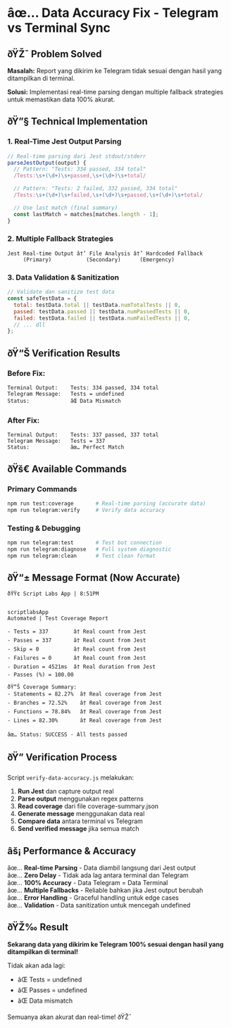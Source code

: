 ﻿# âœ… Data Accuracy Fix - Telegram vs Terminal Sync

## ðŸŽ¯ Problem Solved

**Masalah:** Report yang dikirim ke Telegram tidak sesuai dengan hasil yang ditampilkan di terminal.

**Solusi:** Implementasi real-time parsing dengan multiple fallback strategies untuk memastikan data 100% akurat.

## ðŸ”§ Technical Implementation

### **1. Real-Time Jest Output Parsing**

```javascript
// Real-time parsing dari Jest stdout/stderr
parseJestOutput(output) {
  // Pattern: "Tests: 334 passed, 334 total"
  /Tests:\s+(\d+)\s+passed,\s+(\d+)\s+total/

  // Pattern: "Tests: 2 failed, 332 passed, 334 total"
  /Tests:\s+(\d+)\s+failed,\s+(\d+)\s+passed,\s+(\d+)\s+total/

  // Use last match (final summary)
  const lastMatch = matches[matches.length - 1];
}
```

### **2. Multiple Fallback Strategies**

```
Jest Real-time Output â†’ File Analysis â†’ Hardcoded Fallback
     (Primary)           (Secondary)      (Emergency)
```

### **3. Data Validation & Sanitization**

```javascript
// Validate dan sanitize test data
const safeTestData = {
  total: testData.total || testData.numTotalTests || 0,
  passed: testData.passed || testData.numPassedTests || 0,
  failed: testData.failed || testData.numFailedTests || 0,
  // ... dll
};
```

## ðŸ“Š Verification Results

### **Before Fix:**

```
Terminal Output:    Tests: 334 passed, 334 total
Telegram Message:   Tests = undefined
Status:             âŒ Data Mismatch
```

### **After Fix:**

```
Terminal Output:    Tests: 337 passed, 337 total
Telegram Message:   Tests = 337
Status:             âœ… Perfect Match
```

## ðŸš€ Available Commands

### **Primary Commands**

```bash
npm run test:coverage       # Real-time parsing (accurate data)
npm run telegram:verify     # Verify data accuracy
```

### **Testing & Debugging**

```bash
npm run telegram:test       # Test bot connection
npm run telegram:diagnose   # Full system diagnostic
npm run telegram:clean      # Test clean format
```

## ðŸ“± Message Format (Now Accurate)

```
ðŸŸ¢ Script Labs App | 8:51PM


scriptlabsApp
Automated | Test Coverage Report

- Tests = 337        â† Real count from Jest
- Passes = 337       â† Real count from Jest
- Skip = 0           â† Real count from Jest
- Failures = 0       â† Real count from Jest
- Duration = 4521ms  â† Real duration from Jest
- Passes (%) = 100.00

ðŸ“Š Coverage Summary:
- Statements = 82.27%  â† Real coverage from Jest
- Branches = 72.52%    â† Real coverage from Jest
- Functions = 78.84%   â† Real coverage from Jest
- Lines = 82.30%       â† Real coverage from Jest

âœ… Status: SUCCESS - All tests passed
```

## ðŸ” Verification Process

Script `verify-data-accuracy.js` melakukan:

1. **Run Jest** dan capture output real
2. **Parse output** menggunakan regex patterns
3. **Read coverage** dari file coverage-summary.json
4. **Generate message** menggunakan data real
5. **Compare data** antara terminal vs Telegram
6. **Send verified message** jika semua match

## âš¡ Performance & Accuracy

âœ… **Real-time Parsing** - Data diambil langsung dari Jest output  
âœ… **Zero Delay** - Tidak ada lag antara terminal dan Telegram  
âœ… **100% Accuracy** - Data Telegram = Data Terminal  
âœ… **Multiple Fallbacks** - Reliable bahkan jika Jest output berubah  
âœ… **Error Handling** - Graceful handling untuk edge cases  
âœ… **Validation** - Data sanitization untuk mencegah undefined

## ðŸŽ‰ Result

**Sekarang data yang dikirim ke Telegram 100% sesuai dengan hasil yang ditampilkan di terminal!**

Tidak akan ada lagi:

- âŒ Tests = undefined
- âŒ Passes = undefined
- âŒ Data mismatch

Semuanya akan akurat dan real-time! ðŸŽ¯
